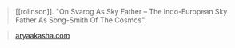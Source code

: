 > [[rolinson]]. "On Svarog As Sky Father – The Indo-European Sky Father As Song-Smith Of The Cosmos".

> [aryaakasha.com](https://aryaakasha.com/2020/09/04/on-svarog-as-sky-father-the-indo-european-sky-father-as-song-smith-of-the-cosmos/)